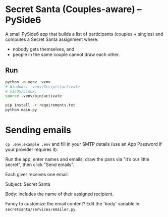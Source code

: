 # Secret Santa (Couples-aware) – PySide6

A small PySide6 app that builds a list of participants (couples + singles) and
computes a Secret Santa assignment where:
- nobody gets themselves, and
- people in the same couple cannot draw each other.

## Run

```bash
python -m venv .venv
# Windows: .venv\Scripts\activate
# macOS/Linux:
source .venv/bin/activate

pip install -r requirements.txt
python main.py
```

# Sending emails

`cp .env.example .env` and fill in your SMTP details (use an App Password if your provider requires it).

Run the app, enter names and emails, draw the pairs via "It’s our little secret", then click "Send emails".

Each giver receives one email:

Subject: Secret Santa

Body: includes the name of their assigned recipient.

Fancy to customize the email content? Edit the 'body' variable in `secretsanta/services/emailer.py`.